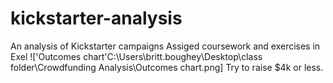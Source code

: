 # kickstarter-analysis
An analysis of Kickstarter campaigns
Assiged coursework and exercises in Exel
!['Outcomes chart'C:\Users\britt.boughey\Desktop\class folder\Crowdfunding Analysis\Outcomes chart.png]
Try to raise $4k or less.
